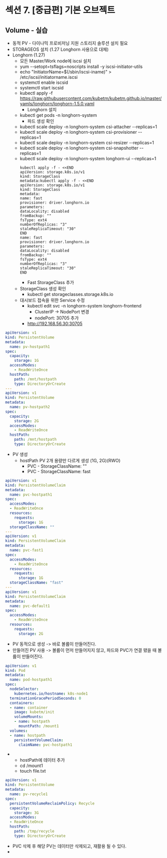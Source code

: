 # 섹션 7. [중급편] 기본 오브젝트

## Volume - 실습
- 동적 PV - 다이나믹 프로비저닝 지원 스토리지 솔루션 설치 필요
- STORAGEOS 설치 (1.27 Longhorn 사용으로 대체)
- Longhorn (1.27)
  - 모든 Master/Work node에 iscsi 설치
  - yum --setopt=tsflags=noscripts install -y iscsi-initiator-utils
  - echo "InitiatorName=$(/sbin/iscsi-iname)" > /etc/iscsi/initiatorname.iscsi
  - systemctl enable iscsid
  - systemctl start iscsid
  - kubectl apply -f https://raw.githubusercontent.com/kubetm/kubetm.github.io/master/yamls/longhorn/longhorn-1.5.0.yaml
    - Longhorn 설치
  - kubectl get pods -n longhorn-system
    - 파드 생성 확인
  - kubectl scale deploy -n longhorn-system csi-attacher --replicas=1
  - kubectl scale deploy -n longhorn-system csi-provisioner --replicas=1
  - kubectl scale deploy -n longhorn-system csi-resizer --replicas=1
  - kubectl scale deploy -n longhorn-system csi-snapshotter --replicas=1
  - kubectl scale deploy -n longhorn-system longhorn-ui --replicas=1
    ```shell    
    kubectl apply -f - <<END
    apiVersion: storage.k8s.io/v1
    kind: StorageClass
    metadata:kubectl apply -f - <<END
    apiVersion: storage.k8s.io/v1
    kind: StorageClass
    metadata:
    name: fast
    provisioner: driver.longhorn.io
    parameters:
    dataLocality: disabled
    fromBackup: ""
    fsType: ext4
    numberOfReplicas: "3"
    staleReplicaTimeout: "30"
    END
    name: fast
    provisioner: driver.longhorn.io
    parameters:
    dataLocality: disabled
    fromBackup: ""
    fsType: ext4
    numberOfReplicas: "3"
    staleReplicaTimeout: "30"
    END
    ```
    - Fast StorageClass 추가
  - StorageClass 생성 확인
    - kubectl get storageclasses.storage.k8s.io
  - 대시보드 접속을 위한 Service 수정
    - kubectl edit svc -n longhorn-system longhorn-frontend
      - ClusterIP -> NodePort 변경
      - nodePort: 30705 추가
    - http://192.168.56.30:30705

```yaml
apiVersion: v1
kind: PersistentVolume
metadata:
  name: pv-hostpath1
spec:
  capacity:
    storage: 1G
  accessModes:
    - ReadWriteOnce
  hostPath:
    path: /mnt/hostpath
    type: DirectoryOrCreate
---
apiVersion: v1
kind: PersistentVolume
metadata:
  name: pv-hostpath2
spec:
  capacity:
    storage: 2G
  accessModes:
    - ReadWriteOnce
  hostPath:
    path: /mnt/hostpath
    type: DirectoryOrCreate
```
- PV 생성
  - hostPath PV 2개 용량만 다르게 생성 (1G, 2G)(RWO)
    - PVC - StorageClassName: ""
    - PVC - StorageClassName: fast

```yaml
apiVersion: v1
kind: PersistentVolumeClaim
metadata:
  name: pvc-hostpath1
spec:
  accessModes:
  - ReadWriteOnce
  resources:
    requests:
      storage: 1G
  storageClassName: ""
---
apiVersion: v1
kind: PersistentVolumeClaim
metadata:
  name: pvc-fast1
spec:
  accessModes:
    - ReadWriteOnce
  resources:
    requests:
      storage: 1G
  storageClassName: "fast"
---
apiVersion: v1
kind: PersistentVolumeClaim
metadata:
  name: pvc-default1
spec:
  accessModes:
    - ReadWriteOnce
  resources:
    requests:
      storage: 2G
```
- PV 동적으로 생성 -> 바로 볼륨이 만들어진다.
- 만들어진 PV 사용 -> 볼륨이 먼저 만들어지지 않고, 파드와 PVC가 연결 됐을 때 볼륨이 만들어진다.

```yaml
apiVersion: v1
kind: Pod
metadata:
  name: pod-hostpath1
spec:
  nodeSelector:
    kubernetes.io/hostname: k8s-node1
  terminationGracePeriodSeconds: 0
  containers:
  - name: container
    image: kubetm/init
    volumeMounts:
    - name: hostpath
      mountPath: /mount1
  volumes:
  - name: hostpath
    persistentVolumeClaim:
      claimName: pvc-hostpath1
```
- - hostPath에 데이터 추가
  - cd /mount1
  - touch file.txt

```yaml
apiVersion: v1
kind: PersistentVolume
metadata:
  name: pv-recycle1
spec:
  persistentVolumeReclaimPolicy: Recycle
  capacity:
    storage: 3G
  accessModes:
  - ReadWriteOnce
  hostPath:
    path: /tmp/recycle
    type: DirectoryOrCreate
```
- PVC 삭제 후 해당 PV는 데이터만 삭제되고, 재활용 될 수 있다.
- 